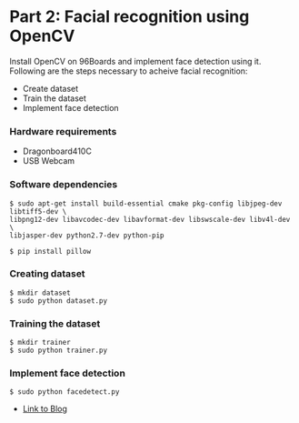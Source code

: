 # Part 2: Facial recognition using OpenCV

Install OpenCV on 96Boards and implement face detection using it. Following are the steps necessary
to acheive facial recognition:

* Create dataset
* Train the dataset
* Implement face detection

### Hardware requirements

* Dragonboard410C
* USB Webcam

### Software dependencies

``` shell
$ sudo apt-get install build-essential cmake pkg-config libjpeg-dev libtiff5-dev \
libpng12-dev libavcodec-dev libavformat-dev libswscale-dev libv4l-dev \ 
libjasper-dev python2.7-dev python-pip

$ pip install pillow
```
### Creating dataset

```shell
$ mkdir dataset
$ sudo python dataset.py
```
### Training the dataset

```shell
$ mkdir trainer
$ sudo python trainer.py
```

### Implement face detection

```shell
$ sudo python facedetect.py
```

* [Link to Blog](http://www.96boards.org/blog/part-2-home-surveillance-project-96boards/)
